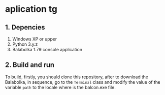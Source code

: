 # aplication tg
 ## 1. Depencies
 1. Windows XP or upper
 2. Python 3.y.z
 3. Balabolka 1.79 console application
## 2. Build and run
To build, firstly, you should clone this repository, after to download the Balabolka, in sequence, go to the  ````Terminal```` class and modify the value of the variable  ````path```` to the locale where is the balcon.exe file.
